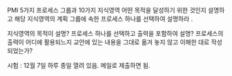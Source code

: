 PMI 5가지 프로세스 그룹과 10가지 지식영역 어떤 목적을 달성하기 위한 것인지 설명하고 
해당 지식영역의 계획 그룹에 속한 프로세스 하나를 선택하여 설명하라 .

지식영역의 목적이 설명?
프로세스 하나를 선택하고 출력을 포함하여 설명?
프로세스의 출력이 어디에 활용되느지
교안에 있는 내용을 그대로 옮겨 놓지 않고 이해한 대로 작성되었는가?


시험 : 12월 7일 하루 종일 열려 있음.
메일로 제출하면 됨.